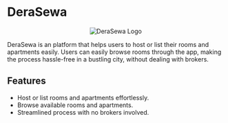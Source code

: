 # DeraSewa

<p align="center">
  <img src="[https://your-logo-link-here.png](https://www.google.com/url?sa=i&url=https%3A%2F%2Fsuesys.com%2Fassets%2Fwebsite%2Fimages%2F&psig=AOvVaw0B-eKuy4iDWuVGC7SuvgA_&ust=1738399487154000&source=images&cd=vfe&opi=89978449&ved=0CBQQjRxqFwoTCOiUhPPIn4sDFQAAAAAdAAAAABAE)" alt="DeraSewa Logo" />
</p>

DeraSewa is an platform that helps users to host or list their rooms and apartments easily. Users can easily browse rooms through the app, making the process hassle-free in a bustling city, without dealing with brokers.

## Features
- Host or list rooms and apartments effortlessly.
- Browse available rooms and apartments.
- Streamlined process with no brokers involved.
